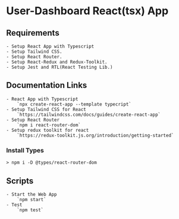 # User-Dashboard React(tsx) App

## Requirements

    - Setup React App with Typescript
    - Setup Tailwind CSS.
    - Setup React Router.
    - Setup React-Redux and Redux-Toolkit.
    - Setup Jest and RTL(React Testing Lib.)

## Documentation Links

    - React App with Typescript
        `npx create-react-app --template typecript`
    - Setup Tailwind CSS for React
        `https://tailwindcss.com/docs/guides/create-react-app`
    - Setup React Router
        `npm i react-router-dom`
    - Setup redux toolkit for react
        `https://redux-toolkit.js.org/introduction/getting-started`

### Install Types

    > npm i -D @types/react-router-dom

## Scripts

    - Start the Web App
        `npm start`
    - Test
        `npm test`
